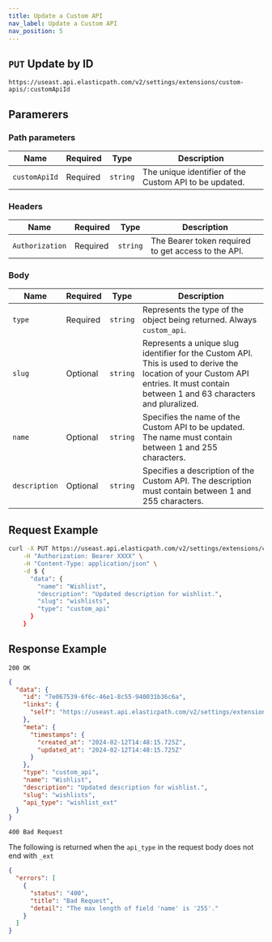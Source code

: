 ```yaml
---
title: Update a Custom API
nav_label: Update a Custom API
nav_position: 5
---
```


## `PUT` Update by ID

```http
https://useast.api.elasticpath.com/v2/settings/extensions/custom-apis/:customApiId
```

## Paramerers

### Path parameters

| Name          | Required | Type     | Description                                            |
|---------------|----------|----------|--------------------------------------------------------|
| `customApiId` | Required | `string` | The unique identifier of the Custom API to be updated. |


### Headers

| Name            | Required | Type     | Description                                         |
|-----------------|----------|----------|-----------------------------------------------------|
| `Authorization` | Required | `string` | The Bearer token required to get access to the API. |


### Body

| Name          | Required | Type     | Description                                                                                                                                                                         |
|---------------|----------|----------|-------------------------------------------------------------------------------------------------------------------------------------------------------------------------------------|
| `type`        | Required | `string` | Represents the type of the object being returned. Always `custom_api`.                                                                                                              |
| `slug`        | Optional | `string` | Represents a unique slug identifier for the Custom API. This is used to derive the location of your Custom API entries. It must contain between 1 and 63 characters and pluralized. |
| `name`        | Optional | `string` | Specifies the name of the Custom API to be updated. The name must contain between 1 and 255 characters.                                                                             |
| `description` | Optional | `string` | Specifies a description of the Custom API. The description must contain between 1 and 255 characters.                                                                               |

## Request Example

```bash
curl -X PUT https://useast.api.elasticpath.com/v2/settings/extensions/custom-apis/:customApiId \
    -H "Authorization: Bearer XXXX" \
    -H "Content-Type: application/json" \
    -d $ {
      "data": {
        "name": "Wishlist",
        "description": "Updated description for wishlist.",
        "slug": "wishlists",
        "type": "custom_api"
      }
    }
```

## Response Example

`200 OK`

```json
{
  "data": {
    "id": "7e067539-6f6c-46e1-8c55-940031b36c6a",
    "links": {
      "self": "https://useast.api.elasticpath.com/v2/settings/extensions/custom-apis/7e067539-6f6c-46e1-8c55-940031b36c6a"
    },
    "meta": {
      "timestamps": {
        "created_at": "2024-02-12T14:48:15.725Z",
        "updated_at": "2024-02-12T14:48:15.725Z"
      }
    },
    "type": "custom_api",
    "name": "Wishlist",
    "description": "Updated description for wishlist.",
    "slug": "wishlists",
    "api_type": "wishlist_ext"
  }
}
```

`400 Bad Request`

The following is returned when the `api_type` in the request body does not end with `_ext`

```json
{
  "errors": [
    {
      "status": "400",
      "title": "Bad Request",
      "detail": "The max length of field 'name' is '255'."
    }
  ]
}
```
